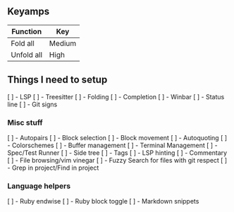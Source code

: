 ## Keyamps

| Function        | Key        |
| --------------- | ---------- |
| Fold all        | Medium     |
| Unfold all      | High       |

## Things I need to setup
[ ] - LSP
[ ] - Treesitter
[ ] - Folding
[ ] - Completion
[ ] - Winbar
[ ] - Status line
[ ] - Git signs

### Misc stuff

[ ] - Autopairs
[ ] - Block selection
[ ] - Block movement
[ ] - Autoquoting
[ ] - Colorschemes
[ ] - Buffer management
[ ] - Terminal Management
[ ] - Spec/Test Runner
[ ] - Side tree
[ ] - Tags
[ ] - LSP hinting
[ ] - Commentary
[ ] - File browsing/vim vinegar
[ ] - Fuzzy Search for files with git respect
[ ] - Grep in project/Find in project

### Language helpers
[ ] - Ruby endwise
[ ] - Ruby block toggle
[ ] - Markdown snippets

